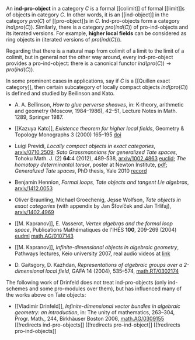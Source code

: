 An __ind-pro-object__ in a category $C$ 
is a formal [[colimit]] of formal [[limit]]s of objects in category $C$. In other words, it
is an [[ind-object]] in the category $pro(C)$ of [[pro-object]]s in $C$. Ind-pro-objects form 
a category $ind(pro(C))$. Similarly, there is a category
$pro(ind(C))$ of pro-ind-objects 
and its iterated versions. For example,
__higher local fields__ can be considered as ring objects
in (iterated versions of $pro(ind(C))$).

Regarding that there is a natural map from colimit of a limit to the limit of a colimit, but in general not the 
other way around, every ind-pro-object provides a
pro-ind-object: there is a canonical functor 
$ind(pro(C))\to pro(ind(C))$.

In some prominent cases in applications, say if $C$ is a [[Quillen exact category]], then certain
subcategory of locally compact objects $ind(pro(C))$ is defined and studied by Beilinson and Kato.

* A. A. Beĭlinson, _How to glue perverse sheaves_, in: K-theory, arithmetic and geometry (Moscow, 1984–1986), 42–51, Lecture Notes in Math. 1289, Springer 1987.
* [[Kazuya Kato]], _Existence theorem for higher local fields_, Geometry & Topology Monographs 3 (2000) 165–195 [doi](http://dx.doi.org/10.2140/gtm.2000.3.165)
* Luigi Previdi, _Locally compact objects in 
exact categories_, [arxiv/0710.2509](http://arxiv.org/abs/0710.2509); _Sato Grassmannians for generalized Tate spaces_, Tohoku Math. J. (2) __64__:4 (2012), 489-538, [arxiv/1002.4863](http://arxiv.org/abs/1002.4863) [euclid](http://projecteuclid.org/euclid.tmj/1356038976); _The homotopy determinantal torsor_, poster at Newton Institute, [pdf](http://www-old.newton.ac.uk/programmes/GDO/Previdi.pdf);
_Generalized Tate spaces_, PhD thesis, Yale 2010 [record](http://gradworks.umi.com/34/15/3415298.html)

* Benjamin Hennion, _Formal loops, Tate objects and tangent Lie algebras_, [arxiv/1412.0053](http://arxiv.org/abs/1412.0053)

* Oliver Braunling, Michael Groechenig, Jesse Wolfson, _Tate objects in exact categories_ (with appendix by Jan Šťovíček and Jan Trlifaj), [arxiv/1402.4969](http://arxiv.org/abs/1402.4969)

* [[M. Kapranov]], E. Vasserot, _Vertex algebras and the formal loop space_, Publications Mathématiques de l'IHÉS __100__, 209-269 (2004) [eudml](https://eudml.org/doc/104201) [math.AG/0107143](http://arxiv.org/abs/math/0107143)

* [[M. Kapranov]], _Infinite-dimensional objects in algebraic geometry_, Pathways lectures, Keio university 2007,
real audio videos at [link](http://www.math.hc.keio.ac.jp/coe/videos/kapranov2007)
* D. Gaitsgory, D. Kazhdan, _Representations of algebraic groups over a 2-dimensional local field_,  GAFA 14 (2004), 535–574, [math.RT/0302174](http://arxiv.org/abs/math/0302174)

The following work of Drinfeld does not treat ind-pro-objects (only ind-schemes and some pro-modules over them), but has 
influenced many of the works above on Tate objects:

* [[Vladimir Drinfeld]], _Infinite-dimensional vector bundles in algebraic geometry: an introduction_, in: The unity of mathematics, 263–304, Progr. Math., 244, Birkhäuser Boston 2006, [math.AG/0309155](http://arxiv.org/abs/math/0309155)
[[!redirects ind-pro-objects]]
[[!redirects pro-ind-object]]
[[!redirects pro-ind-objects]]